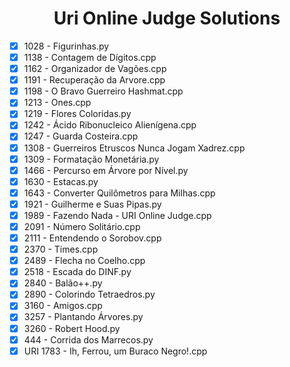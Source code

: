 <h1 align="center">Uri Online Judge Solutions</h1>

- [x] 1028 - Figurinhas.py
- [x] 1138 - Contagem de Dígitos.cpp
- [x] 1162 - Organizador de Vagões.cpp
- [x] 1191 - Recuperação da Arvore.cpp
- [x] 1198 - O Bravo Guerreiro Hashmat.cpp
- [x] 1213 - Ones.cpp
- [x] 1219 - Flores Coloridas.py
- [x] 1242 - Ácido Ribonucleico Alienígena.cpp
- [x] 1247 - Guarda Costeira.cpp
- [x] 1308 - Guerreiros Etruscos Nunca Jogam Xadrez.cpp
- [x] 1309 - Formatação Monetária.py
- [x] 1466 - Percurso em Árvore por Nível.py
- [x] 1630 - Estacas.py
- [x] 1643 - Converter Quilômetros para Milhas.cpp
- [x] 1921 - Guilherme e Suas Pipas.py
- [x] 1989 - Fazendo Nada - URI Online Judge.cpp
- [x] 2091 - Número Solitário.cpp
- [x] 2111 - Entendendo o Sorobov.cpp
- [x] 2370 - Times.cpp
- [x] 2489 - Flecha no Coelho.cpp
- [x] 2518 - Escada do DINF.py
- [x] 2840 - Balão++.py
- [x] 2890 - Colorindo Tetraedros.py
- [x] 3160 - Amigos.cpp
- [x] 3257 - Plantando Árvores.py
- [x] 3260 - Robert Hood.py
- [x] 444 - Corrida dos Marrecos.py
- [x] URI 1783 - Ih, Ferrou, um Buraco Negro!.cpp